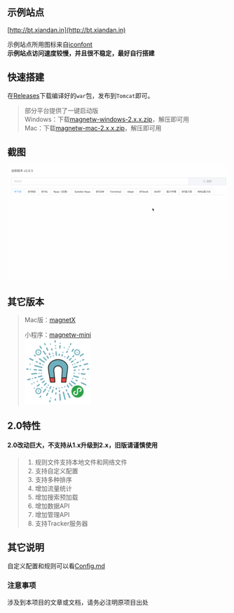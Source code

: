 ## 示例站点
[http://bt.xiandan.in](http://bt.xiandan.in)

示例站点所用图标来自[iconfont](https://www.iconfont.cn)  
__示例站点访问速度较慢，并且很不稳定，最好自行搭建__  

## 快速搭建
在[Releases](https://github.com/dengyuhan/magnetW/releases)下载编译好的`war`包，发布到`Tomcat`即可。

>部分平台提供了一键启动版  
>Windows：下载[magnetw-windows-2.x.x.zip](https://github.com/dengyuhan/magnetW/releases)，解压即可用  
>Mac：下载[magnetw-mac-2.x.x.zip](https://github.com/dengyuhan/magnetW/releases)，解压即可用

## 截图
![](screenshots/5.gif)

## 其它版本
> Mac版：[magnetX](https://github.com/youusername/magnetX)
> 
> 小程序：[magnetw-mini](https://github.com/dengyuhan/magnetw-mini)  
> <img src="screenshots/mini.jpg" width="150"/>

## 2.0特性
#### 2.0改动巨大，不支持从1.x升级到2.x，旧版请谨慎使用
>1. 规则文件支持本地文件和网络文件
>2. 支持自定义配置
>3. 支持多种排序
>4. 增加流量统计
>5. 增加搜索预加载
>6. 增加数据API
>7. 增加管理API
>8. 支持Tracker服务器

## 其它说明
自定义配置和规则可以看[Config.md](Config.md)

### 注意事项
涉及到本项目的文章或文档，请务必注明原项目出处
